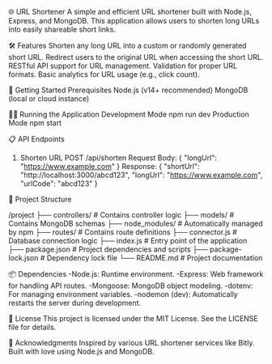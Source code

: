 🌐 URL Shortener
A simple and efficient URL shortener built with Node.js, Express, and MongoDB. This application allows users to shorten long URLs into easily shareable short links.

🛠 Features
Shorten any long URL into a custom or randomly generated short URL.
Redirect users to the original URL when accessing the short URL.
RESTful API support for URL management.
Validation for proper URL formats.
Basic analytics for URL usage (e.g., click count).

🚀 Getting Started
Prerequisites
Node.js (v14+ recommended)
MongoDB (local or cloud instance)

🏃‍♂️ Running the Application
Development Mode
npm run dev
Production Mode
npm start

📋 API Endpoints
1. Shorten URL
POST /api/shorten
Request Body:
{
  "longUrl": "https://www.example.com"
}
Response:
{
  "shortUrl": "http://localhost:3000/abcd123",
  "longUrl": "https://www.example.com",
  "urlCode": "abcd123"
}

📂 Project Structure

/project
 ├── controllers/        # Contains controller logic
 ├── models/             # Contains MongoDB schemas
 ├── node_modules/       # Automatically managed by npm
 ├── routes/             # Contains route definitions
 ├── connector.js        # Database connection logic
 ├── index.js            # Entry point of the application
 ├── package.json        # Project dependencies and scripts
 ├── package-lock.json   # Dependency lock file
 └── README.md           # Project documentation


📦 Dependencies
-Node.js: Runtime environment.
-Express: Web framework for handling API routes.
-Mongoose: MongoDB object modeling.
-dotenv: For managing environment variables.
-nodemon (dev): Automatically restarts the server during development.

📜 License
This project is licensed under the MIT License. See the LICENSE file for details.

🌟 Acknowledgments
Inspired by various URL shortener services like Bitly.
Built with love using Node.js and MongoDB.
